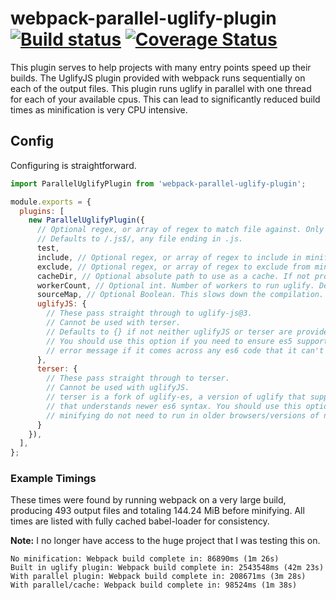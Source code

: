 # webpack-parallel-uglify-plugin [![Build status](https://ci.appveyor.com/api/projects/status/v1xvpvx0xfumv9fh/branch/master?svg=true)](https://ci.appveyor.com/project/gdborton/webpack-parallel-uglify-plugin/branch/master) [![Coverage Status](https://coveralls.io/repos/github/gdborton/webpack-parallel-uglify-plugin/badge.svg?branch=master)](https://coveralls.io/github/gdborton/webpack-parallel-uglify-plugin?branch=master)

This plugin serves to help projects with many entry points speed up their builds.  The UglifyJS plugin provided with webpack runs sequentially on each of the output files.  This plugin runs uglify in parallel with one thread for each of your available cpus.  This can lead to significantly reduced build times as minification is very CPU intensive.

## Config

Configuring is straightforward.

```javascript
import ParallelUglifyPlugin from 'webpack-parallel-uglify-plugin';

module.exports = {
  plugins: [
    new ParallelUglifyPlugin({
      // Optional regex, or array of regex to match file against. Only matching files get minified.
      // Defaults to /.js$/, any file ending in .js.
      test,
      include, // Optional regex, or array of regex to include in minification. Only matching files get minified.
      exclude, // Optional regex, or array of regex to exclude from minification. Matching files are not minified.
      cacheDir, // Optional absolute path to use as a cache. If not provided, caching will not be used.
      workerCount, // Optional int. Number of workers to run uglify. Defaults to num of cpus - 1 or asset count (whichever is smaller)
      sourceMap, // Optional Boolean. This slows down the compilation. Defaults to false.
      uglifyJS: {
        // These pass straight through to uglify-js@3.
        // Cannot be used with terser.
        // Defaults to {} if not neither uglifyJS or terser are provided.
        // You should use this option if you need to ensure es5 support. uglify-js will produce an
        // error message if it comes across any es6 code that it can't parse.
      },
      terser: {
        // These pass straight through to terser.
        // Cannot be used with uglifyJS.
        // terser is a fork of uglify-es, a version of uglify that supports ES6+ version of uglify
        // that understands newer es6 syntax. You should use this option if the files that you're
        // minifying do not need to run in older browsers/versions of node.
      }
    }),
  ],
};
```

### Example Timings

These times were found by running webpack on a very large build, producing 493 output files and totaling 144.24 MiB before minifying.  All times are listed with fully cached babel-loader for consistency.

**Note:** I no longer have access to the huge project that I was testing this on.

```
No minification: Webpack build complete in: 86890ms (1m 26s)
Built in uglify plugin: Webpack build complete in: 2543548ms (42m 23s)
With parallel plugin: Webpack build complete in: 208671ms (3m 28s)
With parallel/cache: Webpack build complete in: 98524ms (1m 38s)
```
